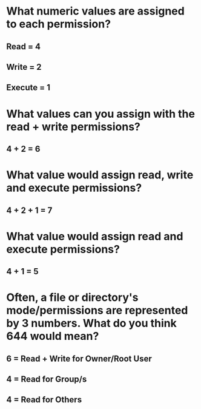 # What numeric values are assigned to each permission?

## Read = 4
## Write = 2
## Execute = 1

# What values can you assign with the  read + write permissions?

## 4 + 2 = 6

# What value would assign read, write and execute permissions?

## 4 + 2 + 1 = 7

# What value would assign read and execute permissions?

## 4 + 1 = 5

# Often, a file or directory's mode/permissions are represented by 3 numbers. What do you think 644 would mean?

## 6 = Read + Write for Owner/Root User
## 4 = Read for Group/s
## 4 = Read for Others 